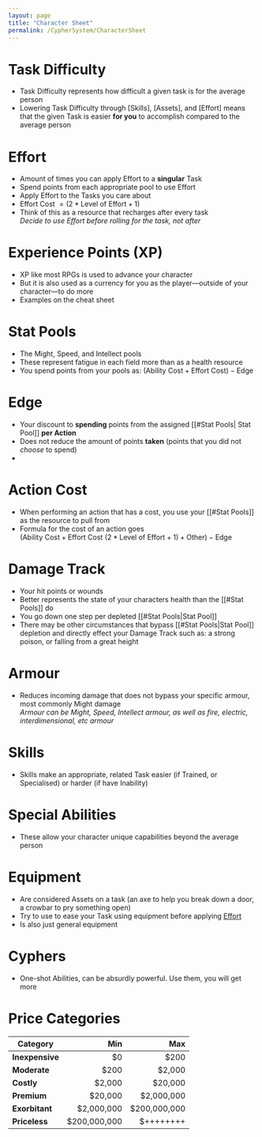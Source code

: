 ```yaml
---
layout: page
title: "Character Sheet"
permalink: /CypherSystem/CharacterSheet
---
```


# Task Difficulty

- Task Difficulty represents how difficult a given task is for the average person
- Lowering Task Difficulty through [Skills], [Assets], and [Effort] means that the given Task is easier **for you** to accomplish compared to the average person

# Effort

- Amount of times you can apply Effort to a **singular** Task
- Spend points from each appropriate pool to use Effort
- Apply Effort to the Tasks you care about
- $\text{Effort Cost }= (2 * \text{Level of Effort} + 1)$
- Think of this as a resource that recharges after every task  
	_Decide to use Effort before rolling for the task, not after_

# Experience Points (XP)

- XP like most RPGs is used to advance your character
- But it is also used as a currency for you as the player—outside of your character—to do more
- Examples on the cheat sheet

# Stat Pools

- The Might, Speed, and Intellect pools
- These represent fatigue in each field more than as a health resource
- You spend points from your pools as: $(\text{Ability Cost} + \text{Effort Cost}) - \text{Edge}$

# Edge

- Your discount to **spending** points from the assigned [[#Stat Pools| Stat Pool]] **per Action**
- Does not reduce the amount of points **taken** (points that you did not _choose_ to spend)
- 
# Action Cost

- When performing an action that has a cost, you use your [[#Stat Pools]] as the resource to pull from 
- Formula for the cost of an action goes  
	$(\text{Ability Cost} + \text{Effort Cost } (2 * \text{Level of Effort} + 1) + \text{Other}) - \text{Edge}$

# Damage Track

- Your hit points or wounds
- Better represents the state of your characters health than the [[#Stat Pools]] do
- You go down one step per depleted [[#Stat Pools|Stat Pool]]
- There may be other circumstances that bypass [[#Stat Pools|Stat Pool]] depletion and directly effect your Damage Track such as: a strong poison, or falling from a great height

# Armour

- Reduces incoming damage that does not bypass your specific armour, most commonly Might damage  
	_Armour can be Might, Speed, Intellect armour, as well as fire, electric, interdimensional, etc armour_

# Skills

- Skills make an appropriate, related Task easier (if Trained, or Specialised) or harder (if have Inability)

# Special Abilities

- These allow your character unique capabilities beyond the average person

# Equipment

- Are considered Assets on a task (an axe to help you break down a door, a crowbar to pry something open)
- Try to use to ease your Task using equipment before applying [Effort]()
- Is also just general equipment

# Cyphers

- One-shot Abilities, can be absurdly powerful. Use them, you will get more

# Price Categories

| Category        |          Min |          Max |
| --------------- | -----------: | -----------: |
| **Inexpensive** |           $0 |         $200 |
| **Moderate**    |         $200 |       $2,000 |
| **Costly**      |       $2,000 |      $20,000 |
| **Premium**     |      $20,000 |   $2,000,000 |
| **Exorbitant**  |   $2,000,000 | $200,000,000 |
| **Priceless**   | $200,000,000 |    $++++++++ |